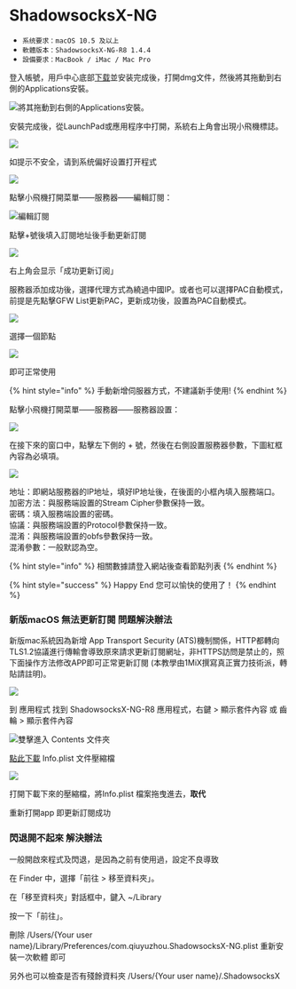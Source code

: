 # ShadowsocksX-NG

* `系统要求：macOS 10.5 及以上`
* `軟體版本：ShadowsocksX-NG-R8 1.4.4`
* `設備要求：MacBook / iMac / Mac Pro`

登入帳號，用戶中心底部[下载](http://1mix.org/user)並安装完成後，打開dmg文件，然後將其拖動到右側的Applications安裝。

![&#x5C07;&#x5176;&#x62D6;&#x52D5;&#x5230;&#x53F3;&#x5074;&#x7684;Applications&#x5B89;&#x88DD;&#x3002;](../../.gitbook/assets/e9ae1547179960.jpg)

安裝完成後，從LaunchPad或應用程序中打開，系統右上角會出現小飛機標誌。

![](../../.gitbook/assets/c_mac_2.png)

如提示不安全，请到系统偏好设置打开程式

![](../../.gitbook/assets/c_mac_3.png)

點擊小飛機打開菜單——服務器——編輯訂閱：

![&#x7DE8;&#x8F2F;&#x8A02;&#x95B1;](../../.gitbook/assets/c_mac_4.png)

點擊+號後填入訂閱地址後手動更新訂閱

![](../../.gitbook/assets/c_mac_5.png)

右上角会显示「成功更新订阅」

服務器添加成功後，選擇代理方式為繞過中國IP。或者也可以選擇PAC自動模式，前提是先點擊GFW List更新PAC，更新成功後，設置為PAC自動模式。

![](../../.gitbook/assets/80c71547179962.jpg)

選擇一個節點

![](../../.gitbook/assets/c_mac_6.png)

即可正常使用

{% hint style="info" %}
手動新增伺服器方式，不建議新手使用!
{% endhint %}

點擊小飛機打開菜單——服務器——服務器設置：

![](../../.gitbook/assets/0e8a1547179961.jpg)

在接下來的窗口中，點擊左下側的 + 號，然後在右側設置服務器參數，下圖紅框內容為必填項。

![](../../.gitbook/assets/0b521547179961.jpg)

地址：即網站服務器的IP地址，填好IP地址後，在後面的小框內填入服務端口。  
加密方法：與服務端設置的Stream Cipher參數保持一致。  
密碼：填入服務端設置的密碼。  
協議：與服務端設置的Protocol參數保持一致。  
混淆：與服務端設置的obfs參數保持一致。  
混淆參數：一般默認為空。

{% hint style="info" %}
相關數據請登入網站後查看節點列表
{% endhint %}

{% hint style="success" %}
Happy End 您可以愉快的使用了！
{% endhint %}

### 新版macOS 無法更新訂閱 問題解決辦法

新版mac系統因為新增 App Transport Security \(ATS\)機制關係，HTTP都轉向TLS1.2協議進行傳輸會導致原來請求更新訂閱網址，非HTTPS訪問是禁止的，照下面操作方法修改APP即可正常更新訂閱 \(本教學由1MiX撰寫真正實力技術派，轉貼請註明\)。

![](../../.gitbook/assets/ying-mu-kuai-zhao-20190713-shang-wu-12.25.10.png)

到 應用程式 找到 ShadowsocksX-NG-R8 應用程式，右鍵 &gt; 顯示套件內容  或 齒輪 &gt; 顯示套件內容

![&#x96D9;&#x64CA;&#x9032;&#x5165; Contents &#x6587;&#x4EF6;&#x593E;](../../.gitbook/assets/ying-mu-kuai-zhao-20190713-shang-wu-12.25.31.png)

[點此下載](http://1mix.org/ssr-download/Info.zip) Info.plist 文件壓縮檔 

![](../../.gitbook/assets/ying-mu-kuai-zhao-20190713-shang-wu-12.26.05.png)

打開下載下來的壓縮檔，將Info.plist 檔案拖曳進去，**取代**

重新打開app 即更新訂閱成功

### 閃退開不起來 解決辦法

一般開啟來程式及閃退，是因為之前有使用過，設定不良導致

在 Finder 中，選擇「前往 > 移至資料夾」。

在「移至資料夾」對話框中，鍵入 ~/Library

按一下「前往」。

刪除
/Users/{Your user name}/Library/Preferences/com.qiuyuzhou.ShadowsocksX-NG.plist
重新安裝一次軟體 即可

另外也可以檢查是否有殘餘資料夾
/Users/{Your user name}/.ShadowsocksX 
